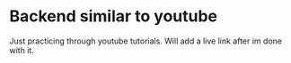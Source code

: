 # Backend similar to youtube

Just practicing through youtube tutorials. Will add a live link after im done with it. 